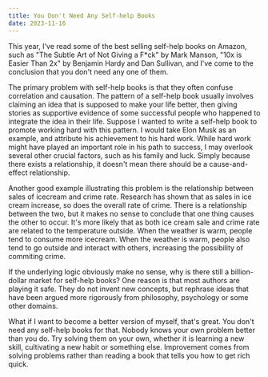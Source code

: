 ```yaml
---
title: You Don't Need Any Self-help Books
date: 2023-11-16
---
```


This year, I've read some of the best selling self-help books on Amazon, such as
"The Subtle Art of Not Giving a F*ck" by Mark Manson, "10x is Easier Than 2x" by
Benjamin Hardy and Dan Sullivan, and I've come to the conclusion that you don't
need any one of them.

The primary problem with self-help books is that they often confuse correlation
and causation. The pattern of a self-help book usually involves claiming an idea
that is supposed to make your life better, then giving stories as supportive
evidence of some successful people who happened to integrate the idea in their
life. Suppose I wanted to write a self-help book to promote working hard with
this pattern. I would take Elon Musk as an example, and attribute his
achievement to his hard work. While hard work might have played an important
role in his path to success, I may overlook several other crucial factors, such
as his family and luck. Simply because there exists a relationship, it doesn't
mean there should be a cause-and-effect relationship.

Another good example illustrating this problem is the relationship between sales
of icecream and crime rate. Research has shown that as sales in ice cream
increase, so does the overall rate of crime. There is a relationship between the
two, but it makes no sense to conclude that one thing causes the other to occur.
It's more likely that as both ice cream sale and crime rate are related to the
temperature outside. When the weather is warm, people tend to consume more
icecream. When the weather is warm, people also tend to go outside and interact
with others, increasing the possibility of commiting crime.

If the underlying logic obviously make no sense, why is there still a
billion-dollar market for self-help books? One reason is that most authors are
playing it safe. They do not invent new concepts, but rephrase ideas that have
been argued more rigorously from philosophy, psychology or some other domains.

What if I want to become a better version of myself, that's great. You don't
need any self-help books for that. Nobody knows your own problem better than you
do. Try solving them on your own, whether it is learning a new skill,
cultivating a new habit or something else. Improvement comes from solving
problems rather than reading a book that tells you how to get rich quick.
